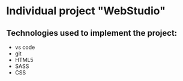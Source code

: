 # Individual project "WebStudio"

## Technologies used to implement the project:

- vs code
- git
- HTML5
- SASS
- CSS
